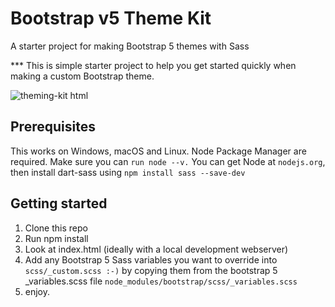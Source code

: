 # Bootstrap v5 Theme Kit
A starter project for making Bootstrap 5 themes with Sass

*** This is simple starter project to help you get started quickly when making a custom Bootstrap theme.

![theming-kit html](https://user-images.githubusercontent.com/11283502/116907735-a58d7280-ac4a-11eb-8dbd-b905648593f8.png)



## Prerequisites

This works on Windows, macOS and Linux.
Node Package Manager are required. Make sure you can `run node --v.`
You can get Node at `nodejs.org`, then install dart-sass using `npm install sass --save-dev`

## Getting started

1. Clone this repo
2. Run npm install
3. Look at index.html (ideally with a local development webserver)
4. Add any Bootstrap 5 Sass variables  you want to override into `scss/_custom.scss :-)` by copying them from the bootstrap 5 _variables.scss file
 ```node_modules/bootstrap/scss/_variables.scss```
5. enjoy.